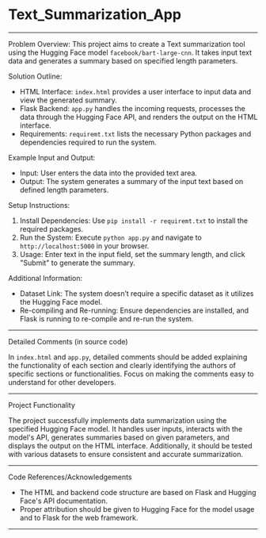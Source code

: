 # Text_Summarization_App

---
Problem Overview:
This project aims to create a Text summarization tool using the Hugging Face model `facebook/bart-large-cnn`. It takes input text data and generates a summary based on specified length parameters.

Solution Outline:
- HTML Interface: `index.html` provides a user interface to input data and view the generated summary.
- Flask Backend: `app.py` handles the incoming requests, processes the data through the Hugging Face API, and renders the output on the HTML interface.
- Requirements: `requiremt.txt` lists the necessary Python packages and dependencies required to run the system.

Example Input and Output:
- Input: User enters the data into the provided text area.
- Output: The system generates a summary of the input text based on defined length parameters.

Setup Instructions:
1. Install Dependencies: Use `pip install -r requiremt.txt` to install the required packages.
2. Run the System: Execute `python app.py` and navigate to `http://localhost:5000` in your browser.
3. Usage: Enter text in the input field, set the summary length, and click "Submit" to generate the summary.

Additional Information:
- Dataset Link: The system doesn’t require a specific dataset as it utilizes the Hugging Face model.
- Re-compiling and Re-running: Ensure dependencies are installed, and Flask is running to re-compile and re-run the system.

---

Detailed Comments (in source code)

In `index.html` and `app.py`, detailed comments should be added explaining the functionality of each section and clearly identifying the authors of specific sections or functionalities. Focus on making the comments easy to understand for other developers.

---

Project Functionality

The project successfully implements data summarization using the specified Hugging Face model. It handles user inputs, interacts with the model's API, generates summaries based on given parameters, and displays the output on the HTML interface. Additionally, it should be tested with various datasets to ensure consistent and accurate summarization.

---

Code References/Acknowledgements

- The HTML and backend code structure are based on Flask and Hugging Face's API documentation.
- Proper attribution should be given to Hugging Face for the model usage and to Flask for the web framework.
---
